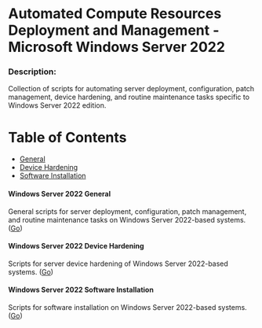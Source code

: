 Automated Compute Resources Deployment and Management - Microsoft Windows Server 2022
===========================

### Description:

Collection of scripts for automating server deployment, configuration, patch management, device hardening, and routine maintenance tasks specific to Windows Server 2022 edition.

# Table of Contents

- [General](#windows-server-2022-general)
- [Device Hardening](#windows-server-2022-device-hardening)
- [Software Installation](#windows-server-2022-software-installation)

#### Windows Server 2022 General

General scripts for server deployment, configuration, patch management, and routine maintenance tasks on Windows Server 2022-based systems. ([Go](general))

#### Windows Server 2022 Device Hardening

Scripts for server device hardening of Windows Server 2022-based systems. ([Go](hardening))

#### Windows Server 2022 Software Installation

Scripts for software installation on Windows Server 2022-based systems. ([Go](software))
